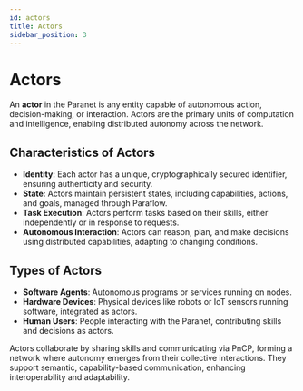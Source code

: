 ```yaml
---
id: actors
title: Actors
sidebar_position: 3
---
```


# Actors

An **actor** in the Paranet is any entity capable of autonomous action, decision-making, or interaction. Actors are the primary units of computation and intelligence, enabling distributed autonomy across the network.

## Characteristics of Actors

- **Identity**: Each actor has a unique, cryptographically secured identifier, ensuring authenticity and security.
- **State**: Actors maintain persistent states, including capabilities, actions, and goals, managed through Paraflow.
- **Task Execution**: Actors perform tasks based on their skills, either independently or in response to requests.
- **Autonomous Interaction**: Actors can reason, plan, and make decisions using distributed capabilities, adapting to changing conditions.

## Types of Actors

- **Software Agents**: Autonomous programs or services running on nodes.
- **Hardware Devices**: Physical devices like robots or IoT sensors running software, integrated as actors.
- **Human Users**: People interacting with the Paranet, contributing skills and decisions as actors.

Actors collaborate by sharing skills and communicating via PnCP, forming a network where autonomy emerges from their collective interactions. They support semantic, capability-based communication, enhancing interoperability and adaptability.